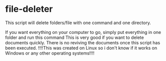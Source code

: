 # file-deleter


This script will delete folders/file with one command and one directory.

If you want everything on your computer to go, simply put everything in one folder and run this command
This is very good if you want to delete documents quickly. 
There is no reviving the documents once this script has 
been executed. 
!!!!This was created on Linux so i don't know if it works on Windows or any other operating systems!!!!
